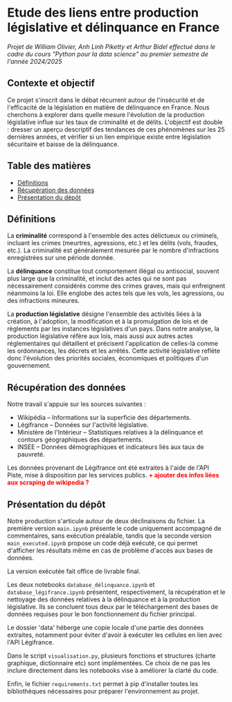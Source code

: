 # Etude des liens entre production législative et délinquance en France

*Projet de William Olivier, Anh Linh Piketty et Arthur Bidel effectué dans le cadre du cours "Python pour la data science" au premier semestre de l'année 2024/2025*

## Contexte et objectif

Ce projet s'inscrit dans le débat récurrent autour de l'insécurité et de l'efficacité de la législation en matière de délinquance en France. Nous cherchons à explorer dans quelle mesure l'évolution de la production législative influe sur les taux de criminalité et de délits. L'objectif est double : dresser un aperçu descriptif des tendances de ces phénomènes sur les 25 dernières années, et vérifier si un lien empirique existe entre législation sécuritaire et baisse de la délinquance.

## Table des matières

* [Définitions](#section1)
* [Récupération des données](#section2)
* [Présentation du dépôt](#section3)

## Définitions <a class="anchor" id="section1"></a>

La **criminalité** correspond à l'ensemble des actes délictueux ou criminels, incluant les crimes (meurtres, agressions, etc.) et les délits (vols, fraudes, etc.). La criminalité est généralement mesurée par le nombre d'infractions enregistrées sur une période donnée.

La **délinquance** constitue tout comportement illégal ou antisocial, souvent plus large que la criminalité, et inclut des actes qui ne sont pas nécessairement considérés comme des crimes graves, mais qui enfreignent néanmoins la loi. Elle englobe des actes tels que les vols, les agressions, ou des infractions mineures.

La **production législative** désigne l'ensemble des activités liées à la création, à l'adoption, la modification et à la promulgation de lois et de règlements par les instances législatives d'un pays. Dans notre analyse, la production législative réfère aux lois, mais aussi aux autres actes réglementaires qui détaillent et précisent l'application de celles-là comme les ordonnances, les décrets et les arrêtés. Cette activité législative reflète donc l'évolution des priorités sociales, économiques et politiques d'un gouvernement.

## Récupération des données <a class="anchor" id="section2"></a>

Notre travail s'appuie sur les sources suivantes :

* Wikipédia – Informations sur la superficie des départements.
* Légifrance – Données sur l'activité législative.
* Ministère de l'Intérieur – Statistiques relatives à la délinquance et contours géographiques des départements.
* INSEE – Données démographiques et indicateurs liés aux taux de pauvreté.

Les données provenant de Légifrance ont été extraites à l'aide de l'API Piste, mise à disposition par les services publics.
<span style="color:red;">**+ ajouter des infos liées aux scraping de wikipedia ?**</span>

## Présentation du dépôt <a class="anchor" id="section3"></a>

Notre production s'articule autour de deux déclinaisons du fichier. La première version `main.ipynb` présente le code uniquement accompagné de commentaires, sans exécution préalable, tandis que la seconde version `main_executed.ipynb` propose un code déjà exécuté, ce qui permet d'afficher les résultats même en cas de problème d'accès aux bases de données.

La version exécutée fait office de livrable final.

Les deux notebooks `database_délinquance.ipynb` et `database_légifrance.ipynb` présentent, respectivement, la récupération et le nettoyage des données relatives à la délinquance et à la production législative. Ils se concluent tous deux par le téléchargement des bases de données requises pour le bon fonctionnement du fichier principal.

Le dossier 'data' héberge une copie locale d'une partie des données extraites, notamment pour éviter d'avoir à exécuter les cellules en lien avec l'API Légifrance.

Dans le script `visualisation.py`, plusieurs fonctions et structures (charte graphique, dictionnaire etc) sont implémentées. Ce choix de ne pas les inclure directement dans les notebooks vise à améliorer la clarté du code.

Enfin, le fichier `requirements.txt` permet à pip d'installer toutes les bibliothèques nécessaires pour préparer l'environnement au projet.